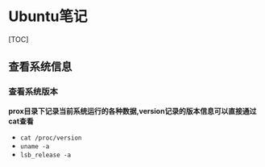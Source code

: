 # Ubuntu笔记

[TOC]

## 查看系统信息

### 查看系统版本

**prox目录下记录当前系统运行的各种数据,version记录的版本信息可以直接通过cat查看**

-   `cat /proc/version`
-   `uname -a`
-   `lsb_release -a`

